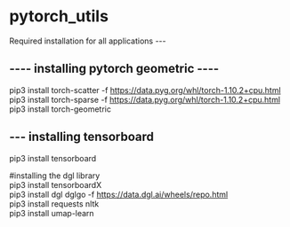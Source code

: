 # pytorch_utils

Required installation for all applications ---

## ---- installing pytorch geometric ----

pip3 install torch-scatter -f https://data.pyg.org/whl/torch-1.10.2+cpu.html  
pip3 install torch-sparse -f https://data.pyg.org/whl/torch-1.10.2+cpu.html  
pip3 install torch-geometric

## --- installing tensorboard

pip3 install tensorboard

#installing the dgl library  
pip3 install tensorboardX  
pip3 install dgl dglgo -f https://data.dgl.ai/wheels/repo.html  
pip3 install requests nltk  
pip3 install umap-learn
